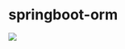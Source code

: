 # springboot-orm

![](https://timgsa.baidu.com/timg?image&quality=80&size=b9999_10000&sec=1557321440&di=33a6860dc9826c51f82c0876f7f20031&imgtype=jpg&er=1&src=http%3A%2F%2Faliyunzixunbucket.oss-cn-beijing.aliyuncs.com%2Fjpg%2Ffb460947d563d7290f40b4408587ca92.jpg%3Fx-oss-process%3Dimage%2Fresize%2Cp_100%2Fauto-orient%2C1%2Fquality%2Cq_90%2Fformat%2Cjpg%2Fwatermark%2Cimage_eXVuY2VzaGk%3D%2Ct_100)